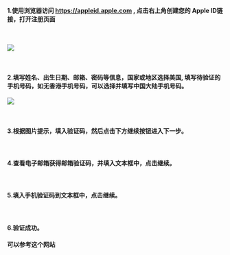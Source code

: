 #### 1.使用浏览器访问 https://appleid.apple.com , 点击右上角创建您的 Apple ID链接，打开注册页面

<br>

![](https://pic.imgdb.cn/item/66a5bca0d9c307b7e95c097b.jpg)

<br>

#### 2.填写姓名、出生日期、邮箱、密码等信息，国家或地区选择美国, 填写待验证的手机号码，如无香港手机号码，可以选择并填写中国大陆手机号码。

![](https://pic.imgdb.cn/item/66a5be86d9c307b7e95d4bea.png)

<br>

#### 3.根据图片提示，填入验证码，然后点击下方继续按钮进入下一步。

<br>

#### 4.查看电子邮箱获得邮箱验证码，并填入文本框中，点击继续。
<br>

#### 5.填入手机验证码到文本框中，点击继续。
<br>

#### 6.验证成功。

#### 可以参考这个网站
[](https://oneclick.earth/help/appleid.html)

